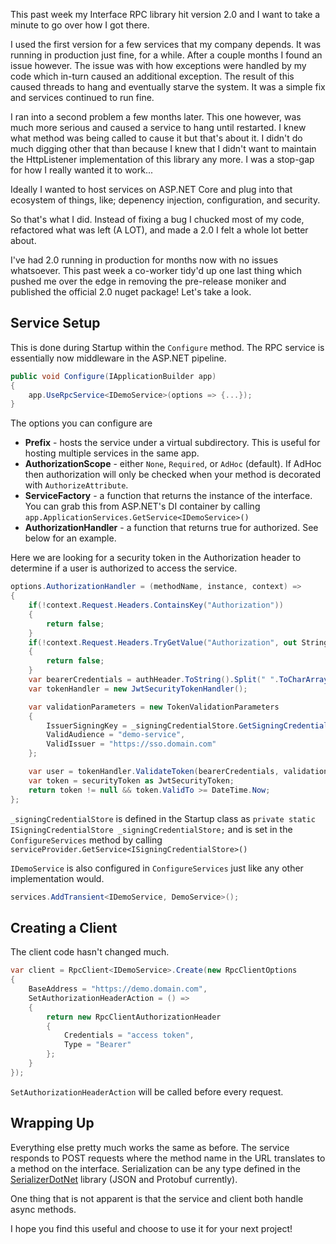 [//]: # (InterfaceRpc 2.0)

This past week my Interface RPC library hit version 2.0 and I want to take a minute to go over how I got there.

I used the first version for a few services that my company depends.  It was running in production just fine, for a while. After a couple months I found an issue however. The issue was with how exceptions were handled by my code which in-turn caused an additional exception. The result of this caused threads to hang and eventually starve the system. It was a simple fix and services continued to run fine.

I ran into a second problem a few months later. This one however, was much more serious and caused a service to hang until restarted. I knew what method was being called to cause it but that's about it. I didn't do much digging other that than because I knew that I didn't want to maintain the HttpListener implementation of this library any more. I was a stop-gap for how I really wanted it to work...

Ideally I wanted to host services on ASP.NET Core and plug into that ecosystem of things, like; depenency injection, configuration, and security.

So that's what I did. Instead of fixing a bug I chucked most of my code, refactored what was left (A LOT), and made a 2.0 I felt a whole lot better about.

I've had 2.0 running in production for months now with no issues whatsoever. This past week a co-worker tidy'd up one last thing which pushed me over the edge in removing the pre-release moniker and published the official 2.0 nuget package! Let's take a look.

## Service Setup ##

This is done during Startup within the `Configure` method. The RPC service is essentially now middleware in the ASP.NET pipeline.

```cs
public void Configure(IApplicationBuilder app)
{
    app.UseRpcService<IDemoService>(options => {...});
}
```

The options you can configure are

- **Prefix** - hosts the service under a virtual subdirectory. This is useful for hosting multiple services in the same app.
- **AuthorizationScope** - either `None`, `Required`, or `AdHoc` (default). If AdHoc then authorization will only be checked when your method is decorated with `AuthorizeAttribute`.
- **ServiceFactory** - a function that returns the instance of the interface. You can grab this from ASP.NET's DI container by calling `app.ApplicationServices.GetService<IDemoService>()`
- **AuthorizationHandler** - a function that returns true for authorized. See below for an example.

Here we are looking for a security token in the Authorization header to determine if a user is authorized to access the service.

```cs
options.AuthorizationHandler = (methodName, instance, context) =>
{
    if(!context.Request.Headers.ContainsKey("Authorization"))
    {
        return false;
    }
    if(!context.Request.Headers.TryGetValue("Authorization", out StringValues authHeader))
    {
        return false;
    }
    var bearerCredentials = authHeader.ToString().Split(" ".ToCharArray(), StringSplitOptions.RemoveEmptyEntries)[1];
    var tokenHandler = new JwtSecurityTokenHandler();

    var validationParameters = new TokenValidationParameters
    {
        IssuerSigningKey = _signingCredentialStore.GetSigningCredentialsAsync().GetAwaiter().GetResult().Key,
        ValidAudience = "demo-service",
        ValidIssuer = "https://sso.domain.com"
    };

    var user = tokenHandler.ValidateToken(bearerCredentials, validationParameters, out SecurityToken securityToken);
    var token = securityToken as JwtSecurityToken;
    return token != null && token.ValidTo >= DateTime.Now;
};
```

`_signingCredentialStore` is defined in the Startup class as `private static ISigningCredentialStore _signingCredentialStore;` and is set in the `ConfigureServices` method by calling `serviceProvider.GetService<ISigningCredentialStore>()`

`IDemoService` is also configured in `ConfigureServices` just like any other implementation would.

```cs
services.AddTransient<IDemoService, DemoService>();
```

## Creating a Client ##

The client code hasn't changed much.

```cs
var client = RpcClient<IDemoService>.Create(new RpcClientOptions
{
    BaseAddress = "https://demo.domain.com",
    SetAuthorizationHeaderAction = () =>
    {
        return new RpcClientAuthorizationHeader
        {
            Credentials = "access token",
            Type = "Bearer"
        };
    }
});
```

`SetAuthorizationHeaderAction` will be called before every request.

## Wrapping Up ##

Everything else pretty much works the same as before. The service responds to POST requests where the method name in the URL translates to a method on the interface. Serialization can be any type defined in the [SerializerDotNet](https://www.nuget.org/packages/SerializerDotNet/) library (JSON and Protobuf currently).

One thing that is not apparent is that the service and client both handle async methods.

I hope you find this useful and choose to use it for your next project!
